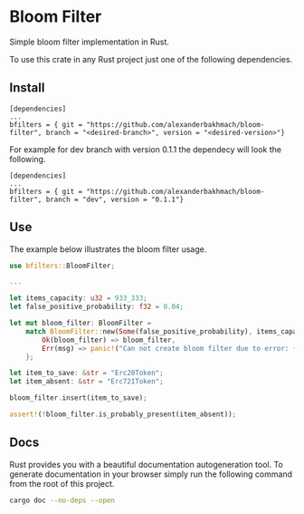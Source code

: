# Bloom Filter
Simple bloom filter implementation in Rust.

To use this crate in any Rust project just one of the following dependencies.

## Install

```
[dependencies]
...
bfilters = { git = "https://github.com/alexanderbakhmach/bloom-filter", branch = "<desired-branch>", version = "<desired-version>"}
```

For example for dev branch with version 0.1.1 the dependecy will look the following.

```
[dependencies]
...
bfilters = { git = "https://github.com/alexanderbakhmach/bloom-filter", branch = "dev", version = "0.1.1"}
```

## Use
The example below illustrates the bloom filter usage.

```rust
use bfilters::BloomFilter;

...

let items_capacity: u32 = 933_333;
let false_positive_probability: f32 = 0.04;

let mut bloom_filter: BloomFilter =
    match BloomFilter::new(Some(false_positive_probability), items_capacity) {
        Ok(bloom_filter) => bloom_filter,
        Err(msg) => panic!("Can not create bloom filter due to error: {}", msg),
    };

let item_to_save: &str = "Erc20Token";
let item_absent: &str = "Erc721Token";

bloom_filter.insert(item_to_save);

assert!(!bloom_filter.is_probably_present(item_absent));
```

## Docs
Rust provides you with a beautiful documentation autogeneration tool. To generate documentation in your browser simply run the following command from the root of this project.

```bash
cargo doc --no-deps --open
```